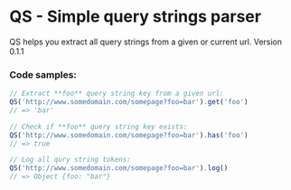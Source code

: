 # QS - Simple query strings parser
QS helps you extract all query strings from a given or current url.
Version 0.1.1

### Code samples:
```javascript
// Extract **foo** query string key from a given url:
QS('http://www.somedomain.com/somepage?foo=bar').get('foo')
// => 'bar'

// Check if **foo** query string key exists:
QS('http://www.somedomain.com/somepage?foo=bar').has('foo')
// => true

// Log all qury string tokens:
QS('http://www.somedomain.com/somepage?foo=bar').log()
// => Object {foo: "bar"}
```